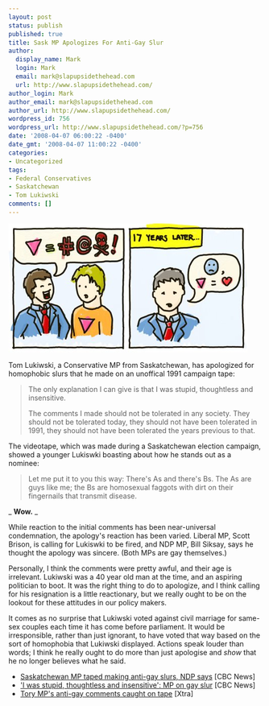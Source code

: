 ```yaml
---
layout: post
status: publish
published: true
title: Sask MP Apologizes For Anti-Gay Slur
author:
  display_name: Mark
  login: Mark
  email: mark@slapupsidethehead.com
  url: http://www.slapupsidethehead.com/
author_login: Mark
author_email: mark@slapupsidethehead.com
author_url: http://www.slapupsidethehead.com/
wordpress_id: 756
wordpress_url: http://www.slapupsidethehead.com/?p=756
date: '2008-04-07 06:00:22 -0400'
date_gmt: '2008-04-07 11:00:22 -0400'
categories:
- Uncategorized
tags:
- Federal Conservatives
- Saskatchewan
- Tom Lukiwski
comments: []
---
```

![Gay Slur Apology](/wp-content/media/2008/04/gay-slur-apology.jpg "Better late than never, I guess...")

Tom Lukiwski, a Conservative MP from Saskatchewan, has apologized for homophobic slurs that he made on an unoffical 1991 campaign tape:

> The only explanation I can give is that I was stupid, thoughtless and insensitive.
> 
> The comments I made should not be tolerated in any society. They should not be tolerated today, they should not have been tolerated in 1991, they should not have been tolerated the years previous to that.

The videotape, which was made during a Saskatchewan election campaign, showed a younger Lukiswki boasting about how he stands out as a nominee:

> Let me put it to you this way: There's As and there's Bs. The As are guys like me; the Bs are homosexual faggots with dirt on their fingernails that transmit disease.

_ **Wow.** _

While reaction to the initial comments has been near-universal condemnation, the apology's reaction has been varied. Liberal MP, Scott Brison, is calling for Lukiswki to be fired, and NDP MP, Bill Siksay, says he thought the apology was sincere. (Both MPs are gay themselves.)

Personally, I think the comments were pretty awful, and their age is irrelevant. Lukiwski was a 40 year old man at the time, and an aspiring politician to boot. It was the right thing to do to apologize, and I think calling for his resignation is a little reactionary, but we really ought to be on the lookout for these attitudes in our policy makers.

It comes as no surprise that Lukiwski voted against civil marriage for same-sex couples each time it has come before parliament. It would be irresponsible, rather than just ignorant, to have voted that way based on the sort of homophobia that Lukiwski displayed. Actions speak louder than words; I think he really ought to do more than just apologise and _show_ that he no longer believes what he said.

- [Saskatchewan MP taped making anti-gay slurs, NDP says](http://www.cbc.ca/canada/saskatchewan/story/2008/04/03/lukiwski-video.html) [CBC News]
- ['I was stupid, thoughtless and insensitive': MP on gay slur](http://www.cbc.ca/canada/saskatchewan/story/2008/04/04/tape-follow.html) [CBC News]
- [Tory MP's anti-gay comments caught on tape](http://www.xtra.ca/public/viewstory.aspx?AFF_TYPE=1&STORY_ID=4587&PUB_TEMPLATE_ID=1) [Xtra]
